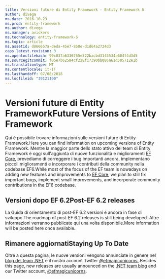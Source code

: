 ```yaml
---
title: Versioni future di Entity Framework - Entity Framework 6
author: divega
ms.date: 2016-10-23
ms.prod: entity-framework
ms.author: divega
ms.manager: avickers
ms.technology: entity-framework-6
ms.topic: article
ms.assetid: d8666b7a-deda-45e7-8b8e-d1d64a2724d3
caps.latest.revision: 3
ms.openlocfilehash: 99c037a6336765e522bacbd3143534a604f4d3d5
ms.sourcegitcommit: f05e7b62584cf228f17390bb086a61d505712e1b
ms.translationtype: MT
ms.contentlocale: it-IT
ms.lasthandoff: 07/08/2018
ms.locfileid: "39121100"
---
```

# <a name="future-versions-of-entity-framework"></a><span data-ttu-id="6d6f9-102">Versioni future di Entity Framework</span><span class="sxs-lookup"><span data-stu-id="6d6f9-102">Future Versions of Entity Framework</span></span> 
<span data-ttu-id="6d6f9-103">Qui è possibile trovare informazioni sulle versioni future di Entity Framework.</span><span class="sxs-lookup"><span data-stu-id="6d6f9-103">Here you can find information on upcoming versions of Entity Framework.</span></span>
<span data-ttu-id="6d6f9-104">Mentre la maggior parte dello stato attivo del team di Entity Framework è oggi sull'aggiunta di nuove funzionalità e miglioramenti [EF Core](https://docs.microsoft.com/en-us/ef/core/index), prevediamo di correggere i bug importanti ancora, implementano piccoli miglioramenti e incorporare i contributi della community nella codebase EF6.</span><span class="sxs-lookup"><span data-stu-id="6d6f9-104">While most of the focus of the EF team is nowadays on adding new features and improvements to [EF Core](https://docs.microsoft.com/en-us/ef/core/index), we plan to  still fix important bugs, implement small improvements, and incorporate community contributions in the EF6 codebase.</span></span>

## <a name="post-ef-62-releases"></a><span data-ttu-id="6d6f9-105">Versioni dopo EF 6.2</span><span class="sxs-lookup"><span data-stu-id="6d6f9-105">Post-EF 6.2 releases</span></span>

<span data-ttu-id="6d6f9-106">La Guida di orientamento di post-EF 6.2 versioni è ancora in fase di sviluppo.</span><span class="sxs-lookup"><span data-stu-id="6d6f9-106">The roadmap of post-EF 6.2 releases is still being developed.</span></span> <span data-ttu-id="6d6f9-107">Altre informazioni verranno pubblicate qui una volta disponibile.</span><span class="sxs-lookup"><span data-stu-id="6d6f9-107">More information will be posted here once available.</span></span>
 
## <a name="staying-up-to-date"></a><span data-ttu-id="6d6f9-108">Rimanere aggiornati</span><span class="sxs-lookup"><span data-stu-id="6d6f9-108">Staying Up To Date</span></span>  
  
<span data-ttu-id="6d6f9-109">Oltre a questa pagina, le nuove versioni vengono annunciate in genere nel [blog del team .NET](https://blogs.msdn.microsoft.com/dotnet/tag/entity-framework/) e il nostro account Twitter [ @efmagicunicorns ](http://twitter.com/efmagicunicorns).</span><span class="sxs-lookup"><span data-stu-id="6d6f9-109">Besides this page, new releases are usually announced on the [.NET team blog](https://blogs.msdn.microsoft.com/dotnet/tag/entity-framework/) and our Twitter account, [@efmagicunicorns](http://twitter.com/efmagicunicorns).</span></span>
  